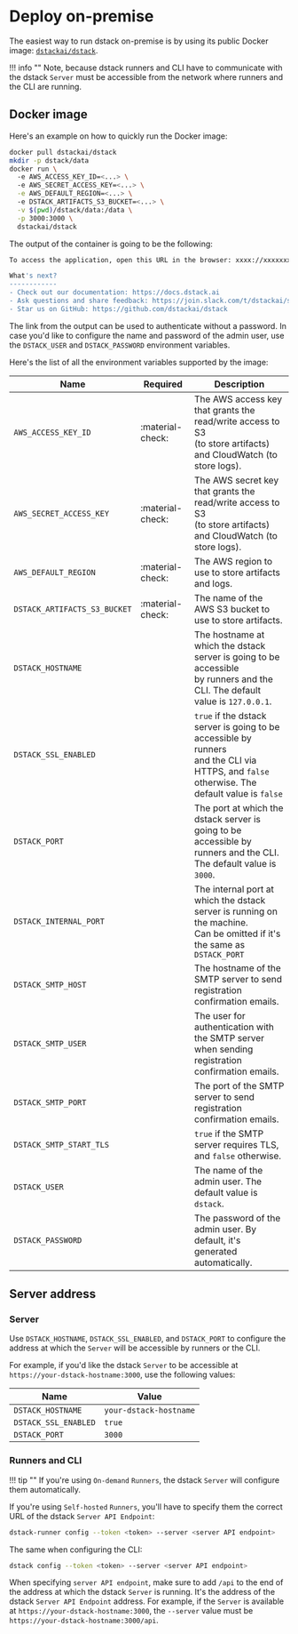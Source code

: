# Deploy on-premise

The easiest way to run dstack on-premise is by using its public Docker
image: [`dstackai/dstack`](https://hub.docker.com/r/dstackai/dstack).

!!! info ""
    Note, because dstack runners and CLI have to communicate with the dstack `Server` must be accessible from the network
    where runners and the CLI are running.

## Docker image

Here's an example on how to quickly run the Docker image:

```bash
docker pull dstackai/dstack
mkdir -p dstack/data
docker run \ 
  -e AWS_ACCESS_KEY_ID=<...> \ 
  -e AWS_SECRET_ACCESS_KEY=<...> \
  -e AWS_DEFAULT_REGION=<...> \ 
  -e DSTACK_ARTIFACTS_S3_BUCKET=<...> \
  -v $(pwd)/dstack/data:/data \
  -p 3000:3000 \
  dstackai/dstack
```

The output of the container is going to be the following:

```bash
To access the application, open this URL in the browser: xxxx://xxxxxxxxxxxx:xxxx/api/users/verify?user=xxxxx&code=xxxxxxxx-xxxx-xxxx-xxxx-xxxxxxxxxxxx

What's next?
------------
- Check out our documentation: https://docs.dstack.ai
- Ask questions and share feedback: https://join.slack.com/t/dstackai/shared_invite/zt-xdnsytie-D4qU9BvJP8vkbkHXdi6clQ
- Star us on GitHub: https://github.com/dstackai/dstack
```

The link from the output can be used to authenticate without a password. In case you'd like to configure the name and 
password of the admin user, use the `DSTACK_USER` and `DSTACK_PASSWORD` environment variables.

Here's the list of all the environment variables supported by the image:

| Name                         | Required         | Description                                                                                                                                      |
|------------------------------|------------------|--------------------------------------------------------------------------------------------------------------------------------------------------|
| `AWS_ACCESS_KEY_ID`          | :material-check: | The AWS access key that grants the read/write access to S3<br/> (to store artifacts) and CloudWatch (to store logs).                             |
| `AWS_SECRET_ACCESS_KEY`      | :material-check: | The AWS secret key that grants the read/write access to S3<br/> (to store artifacts) and CloudWatch (to store logs).                             |
| `AWS_DEFAULT_REGION`         | :material-check: | The AWS region to use to store artifacts and logs.                                                                                               |
| `DSTACK_ARTIFACTS_S3_BUCKET` | :material-check: | The name of the AWS S3 bucket to use to store artifacts.                                                                                         |
| `DSTACK_HOSTNAME`            |                  | The hostname at which the dstack server is going to be accessible<br/> by runners and the CLI. The default value is `127.0.0.1`.                 |
| `DSTACK_SSL_ENABLED`         |                  | `true` if the dstack server is going to be accessible by runners<br/> and the CLI via HTTPS, and `false` otherwise. The default value is `false` |
| `DSTACK_PORT`                |                  | The port at which the dstack server is going to be accessible by<br/> runners and the CLI. The default value is `3000`.                          |
| `DSTACK_INTERNAL_PORT`       |                  | The internal port at which the dstack server is running on the machine.<br/> Can be omitted if it's the same as  `DSTACK_PORT`                   |
| `DSTACK_SMTP_HOST`           |                  | The hostname of the SMTP server to send registration confirmation emails.                                                                        |
| `DSTACK_SMTP_USER`           |                  | The user for authentication with the SMTP server when sending <br/>registration confirmation emails.                                             |
| `DSTACK_SMTP_PORT`           |                  | The port of the SMTP server to send registration confirmation emails.                                                                            |
| `DSTACK_SMTP_START_TLS`      |                  | `true` if the SMTP server requires TLS, and `false` otherwise.                                                                                   |
| `DSTACK_USER`                |                  | The name of the admin user. The default value is `dstack`.                                                                                       |
| `DSTACK_PASSWORD`            |                  | The password of the admin user. By default, it's generated automatically.                                                                        |

## Server address

### Server

Use `DSTACK_HOSTNAME`, `DSTACK_SSL_ENABLED`, and `DSTACK_PORT` to configure the address at which the `Server` will be
accessible by runners or the CLI.

For example, if you'd like the dstack `Server` to be accessible at `https://your-dstack-hostname:3000`,
use the following values:

| Name                 | Value                  |
|----------------------|------------------------|
| `DSTACK_HOSTNAME`    | `your-dstack-hostname` |
| `DSTACK_SSL_ENABLED` | `true`                 |
| `DSTACK_PORT`        | `3000`                 |

### Runners and CLI

!!! tip ""
    If you're using `On-demand` `Runners`, the dstack `Server` will configure them automatically.

If you're using `Self-hosted` `Runners`, you'll have to specify them the correct URL of the dstack `Server API Endpoint`:

```bash
dstack-runner config --token <token> --server <server API endpoint>
```

The same when configuring the CLI:

```bash
dstack config --token <token> --server <server API endpoint>
```

When specifying `server API endpoint`, make sure to add `/api` to the end of the address at which the dstack `Server` is running.
It's the address of the dstack `Server API Endpoint` address.
For example, if the `Server` is available at `https://your-dstack-hostname:3000`, the `--server` value 
must be `https://your-dstack-hostname:3000/api`.